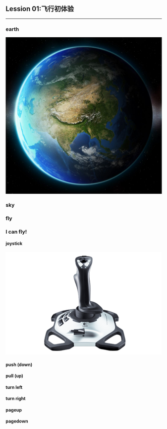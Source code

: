 ## Lession 01:飞行初体验

----

### earth
![earth](/imgs/earth.jpg)

### sky

### fly

### I can fly!

#### joystick

![操纵杆](/imgs/EX3ProJoyStick.png)

#### push (down)

#### pull (up)

#### turn left

#### turn right

#### pageup

#### pagedown

